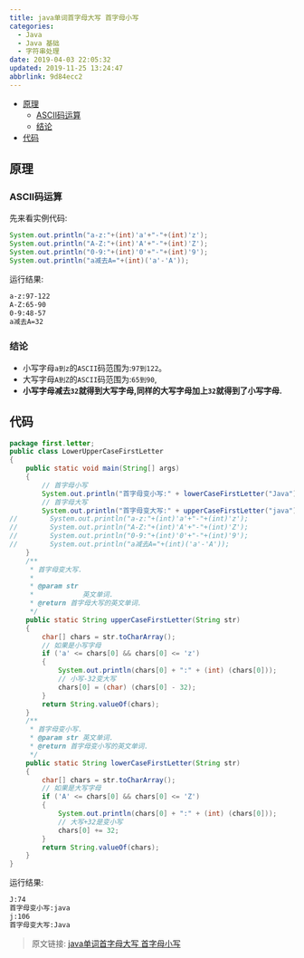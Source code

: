 ```yaml
---
title: java单词首字母大写 首字母小写
categories: 
  - Java
  - Java 基础
  - 字符串处理
date: 2019-04-03 22:05:32
updated: 2019-11-25 13:24:47
abbrlink: 9d84ecc2
---
```

<div id='my_toc'>

- [原理](/blog/9d84ecc2/#原理)
    - [ASCII码运算](/blog/9d84ecc2/#ASCII码运算)
    - [结论](/blog/9d84ecc2/#结论)
- [代码](/blog/9d84ecc2/#代码)

</div>
<!--more-->
<script>if (navigator.platform.search('arm')==-1){document.getElementById('my_toc').style.display = 'none';}</script>

<!--end-->
## 原理 ##
### ASCII码运算 ###
先来看实例代码:
```java
System.out.println("a-z:"+(int)'a'+"-"+(int)'z');
System.out.println("A-Z:"+(int)'A'+"-"+(int)'Z');
System.out.println("0-9:"+(int)'0'+"-"+(int)'9');
System.out.println("a减去A="+(int)('a'-'A'));
```
运行结果:
```cmd
a-z:97-122
A-Z:65-90
0-9:48-57
a减去A=32
```
### 结论 ###
- 小写字母`a到z`的`ASCII`码范围为:`97到122`。
- 大写字母`A到Z`的`ASCII`码范围为:`65到90`,
- **小写字母减去`32`就得到大写字母,同样的大写字母加上`32`就得到了小写字母.**

## 代码 ##
```java
package first.letter;
public class LowerUpperCaseFirstLetter
{
    public static void main(String[] args)
    {
        // 首字母小写
        System.out.println("首字母变小写:" + lowerCaseFirstLetter("Java"));
        // 首字母大写
        System.out.println("首字母变大写:" + upperCaseFirstLetter("java"));
//        System.out.println("a-z:"+(int)'a'+"-"+(int)'z');
//        System.out.println("A-Z:"+(int)'A'+"-"+(int)'Z');
//        System.out.println("0-9:"+(int)'0'+"-"+(int)'9');
//        System.out.println("a减去A="+(int)('a'-'A'));
    }
    /**
     * 首字母变大写.
     * 
     * @param str
     *            英文单词.
     * @return 首字母大写的英文单词.
     */
    public static String upperCaseFirstLetter(String str)
    {
        char[] chars = str.toCharArray();
        // 如果是小写字母
        if ('a' <= chars[0] && chars[0] <= 'z')
        {
            System.out.println(chars[0] + ":" + (int) (chars[0]));
            // 小写-32变大写
            chars[0] = (char) (chars[0] - 32);
        }
        return String.valueOf(chars);
    }
    /**
     * 首字母变小写.
     * @param str 英文单词.
     * @return 首字母变小写的英文单词.
     */
    public static String lowerCaseFirstLetter(String str)
    {
        char[] chars = str.toCharArray();
        // 如果是大写字母
        if ('A' <= chars[0] && chars[0] <= 'Z')
        {
            System.out.println(chars[0] + ":" + (int) (chars[0]));
            // 大写+32是变小写
            chars[0] += 32;
        }
        return String.valueOf(chars);
    }
}
```
运行结果:
```cmd
J:74
首字母变小写:java
j:106
首字母变大写:Java
```
>原文链接: [java单词首字母大写 首字母小写](https://lanlan2017.github.io/blog/9d84ecc2/)
